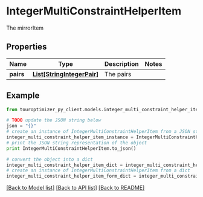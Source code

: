 # IntegerMultiConstraintHelperItem

The mirrorItem

## Properties

Name | Type | Description | Notes
------------ | ------------- | ------------- | -------------
**pairs** | [**List[StringIntegerPair]**](StringIntegerPair.md) | The pairs | 

## Example

```python
from touroptimizer_py_client.models.integer_multi_constraint_helper_item import IntegerMultiConstraintHelperItem

# TODO update the JSON string below
json = "{}"
# create an instance of IntegerMultiConstraintHelperItem from a JSON string
integer_multi_constraint_helper_item_instance = IntegerMultiConstraintHelperItem.from_json(json)
# print the JSON string representation of the object
print IntegerMultiConstraintHelperItem.to_json()

# convert the object into a dict
integer_multi_constraint_helper_item_dict = integer_multi_constraint_helper_item_instance.to_dict()
# create an instance of IntegerMultiConstraintHelperItem from a dict
integer_multi_constraint_helper_item_form_dict = integer_multi_constraint_helper_item.from_dict(integer_multi_constraint_helper_item_dict)
```
[[Back to Model list]](../README.md#documentation-for-models) [[Back to API list]](../README.md#documentation-for-api-endpoints) [[Back to README]](../README.md)



